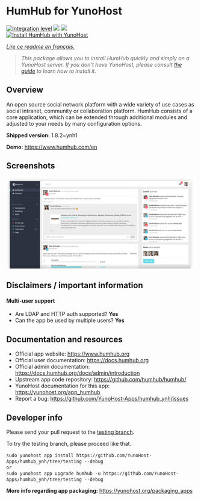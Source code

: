 <!--
N.B.: This README was automatically generated by https://github.com/YunoHost/apps/tree/master/tools/README-generator
It shall NOT be edited by hand.
-->

# HumHub for YunoHost

[![Integration level](https://dash.yunohost.org/integration/humhub.svg)](https://dash.yunohost.org/appci/app/humhub) ![](https://ci-apps.yunohost.org/ci/badges/humhub.status.svg) ![](https://ci-apps.yunohost.org/ci/badges/humhub.maintain.svg)  
[![Install HumHub with YunoHost](https://install-app.yunohost.org/install-with-yunohost.svg)](https://install-app.yunohost.org/?app=humhub)

*[Lire ce readme en français.](./README_fr.md)*

> *This package allows you to install HumHub quickly and simply on a YunoHost server.
If you don't have YunoHost, please consult [the guide](https://yunohost.org/#/install) to learn how to install it.*

## Overview

An open source social network platform with a wide variety of use cases as social intranet, community or collaboration platform. HumHub consists of a core application, which can be extended through additional modules and adjusted to your needs by many configuration options.

**Shipped version:** 1.8.2~ynh1

**Demo:** https://www.humhub.com/en

## Screenshots

![](./doc/screenshots/app_small.png)

## Disclaimers / important information

#### Multi-user support

 * Are LDAP and HTTP auth supported? **Yes**
 * Can the app be used by multiple users? **Yes**

## Documentation and resources

* Official app website: https://www.humhub.org
* Official user documentation: https://docs.humhub.org
* Official admin documentation: https://docs.humhub.org/docs/admin/introduction
* Upstream app code repository:  https://github.com/humhub/humhub/
* YunoHost documentation for this app: https://yunohost.org/app_humhub
* Report a bug: https://github.com/YunoHost-Apps/humhub_ynh/issues

## Developer info

Please send your pull request to the [testing branch](https://github.com/YunoHost-Apps/humhub_ynh/tree/testing).

To try the testing branch, please proceed like that.
```
sudo yunohost app install https://github.com/YunoHost-Apps/humhub_ynh/tree/testing --debug
or
sudo yunohost app upgrade humhub -u https://github.com/YunoHost-Apps/humhub_ynh/tree/testing --debug
```

**More info regarding app packaging:** https://yunohost.org/packaging_apps
